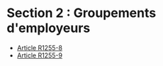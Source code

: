 # Section 2 : Groupements d'employeurs

* [Article R1255-8](./LEGIARTI000031814189.md)
* [Article R1255-9](./LEGIARTI000031814181.md)

